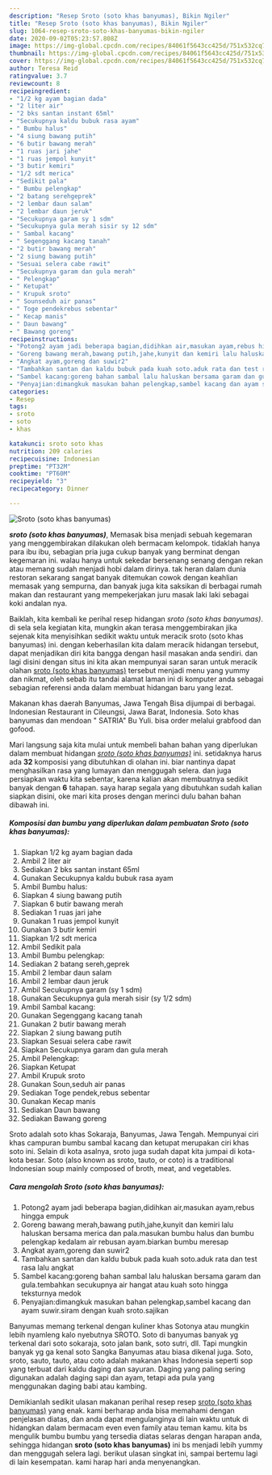 ```yaml
---
description: "Resep Sroto (soto khas banyumas), Bikin Ngiler"
title: "Resep Sroto (soto khas banyumas), Bikin Ngiler"
slug: 1064-resep-sroto-soto-khas-banyumas-bikin-ngiler
date: 2020-09-02T05:23:57.808Z
image: https://img-global.cpcdn.com/recipes/84061f5643cc425d/751x532cq70/sroto-soto-khas-banyumas-foto-resep-utama.jpg
thumbnail: https://img-global.cpcdn.com/recipes/84061f5643cc425d/751x532cq70/sroto-soto-khas-banyumas-foto-resep-utama.jpg
cover: https://img-global.cpcdn.com/recipes/84061f5643cc425d/751x532cq70/sroto-soto-khas-banyumas-foto-resep-utama.jpg
author: Teresa Reid
ratingvalue: 3.7
reviewcount: 8
recipeingredient:
- "1/2 kg ayam bagian dada"
- "2 liter air"
- "2 bks santan instant 65ml"
- "Secukupnya kaldu bubuk rasa ayam"
- " Bumbu halus"
- "4 siung bawang putih"
- "6 butir bawang merah"
- "1 ruas jari jahe"
- "1 ruas jempol kunyit"
- "3 butir kemiri"
- "1/2 sdt merica"
- "Sedikit pala"
- " Bumbu pelengkap"
- "2 batang serehgeprek"
- "2 lembar daun salam"
- "2 lembar daun jeruk"
- "Secukupnya garam sy 1 sdm"
- "Secukupnya gula merah sisir sy 12 sdm"
- " Sambal kacang"
- " Segenggang kacang tanah"
- "2 butir bawang merah"
- "2 siung bawang putih"
- "Sesuai selera cabe rawit"
- "Secukupnya garam dan gula merah"
- " Pelengkap"
- " Ketupat"
- " Krupuk sroto"
- " Sounseduh air panas"
- " Toge pendekrebus sebentar"
- " Kecap manis"
- " Daun bawang"
- " Bawang goreng"
recipeinstructions:
- "Potong2 ayam jadi beberapa bagian,didihkan air,masukan ayam,rebus hingga empuk"
- "Goreng bawang merah,bawang putih,jahe,kunyit dan kemiri lalu haluskan bersama merica dan pala.masukan bumbu halus dan bumbu pelengkap kedalam air rebusan ayam.biarkan bumbu meresap"
- "Angkat ayam,goreng dan suwir2"
- "Tambahkan santan dan kaldu bubuk pada kuah soto.aduk rata dan test rasa lalu angkat"
- "Sambel kacang:goreng bahan sambal lalu haluskan bersama garam dan gula.tembahkan secukupnya air hangat atau kuah soto hingga teksturnya medok"
- "Penyajian:dimangkuk masukan bahan pelengkap,sambel kacang dan ayam suwir.siram dengan kuah sroto.sajikan"
categories:
- Resep
tags:
- sroto
- soto
- khas

katakunci: sroto soto khas 
nutrition: 209 calories
recipecuisine: Indonesian
preptime: "PT32M"
cooktime: "PT60M"
recipeyield: "3"
recipecategory: Dinner

---
```



![Sroto (soto khas banyumas)](https://img-global.cpcdn.com/recipes/84061f5643cc425d/751x532cq70/sroto-soto-khas-banyumas-foto-resep-utama.jpg)

<b><i>sroto (soto khas banyumas)</i></b>, Memasak bisa menjadi sebuah kegemaran yang menggembirakan dilakukan oleh bermacam kelompok. tidaklah hanya para ibu ibu, sebagian pria juga cukup banyak yang berminat dengan kegemaran ini. walau hanya untuk sekedar bersenang senang dengan rekan atau memang sudah menjadi hobi dalam dirinya. tak heran dalam dunia restoran sekarang sangat banyak ditemukan cowok dengan keahlian memasak yang sempurna, dan banyak juga kita saksikan di berbagai rumah makan dan restaurant yang mempekerjakan juru masak laki laki sebagai koki andalan nya.

Baiklah, kita kembali ke perihal resep hidangan <i>sroto (soto khas banyumas)</i>. di sela sela kegiatan kita, mungkin akan terasa menggembirakan jika sejenak kita menyisihkan sedikit waktu untuk meracik sroto (soto khas banyumas) ini. dengan keberhasilan kita dalam meracik hidangan tersebut, dapat menjadikan diri kita bangga dengan hasil masakan anda sendiri. dan lagi disini dengan situs ini kita akan mempunyai saran saran untuk meracik olahan <u>sroto (soto khas banyumas)</u> tersebut menjadi menu yang yummy dan nikmat, oleh sebab itu tandai alamat laman ini di komputer anda sebagai sebagian referensi anda dalam membuat hidangan baru yang lezat.

Makanan khas daerah Banyumas, Jawa Tengah Bisa dijumpai di berbagai. Indonesian Restaurant in Cileungsi, Jawa Barat, Indonesia. Soto khas banyumas dan mendoan &#34; SATRIA&#34; Bu Yuli. bisa order melalui grabfood dan gofood.


Mari langsung saja kita mulai untuk membeli bahan bahan yang diperlukan dalam membuat hidangan <u><i>sroto (soto khas banyumas)</i></u> ini. setidaknya harus ada <b>32</b> komposisi yang dibutuhkan di olahan ini. biar nantinya dapat menghasilkan rasa yang lumayan dan menggugah selera. dan juga persiapkan waktu kita sebentar, karena kalian akan membuatnya sedikit banyak dengan <b>6</b> tahapan. saya harap segala yang dibutuhkan sudah kalian siapkan disini, oke mari kita proses dengan merinci dulu bahan bahan dibawah ini.

<!--inarticleads1-->

##### Komposisi dan bumbu yang diperlukan dalam pembuatan Sroto (soto khas banyumas):

1. Siapkan 1/2 kg ayam bagian dada
1. Ambil 2 liter air
1. Sediakan 2 bks santan instant 65ml
1. Gunakan Secukupnya kaldu bubuk rasa ayam
1. Ambil  Bumbu halus:
1. Siapkan 4 siung bawang putih
1. Siapkan 6 butir bawang merah
1. Sediakan 1 ruas jari jahe
1. Gunakan 1 ruas jempol kunyit
1. Gunakan 3 butir kemiri
1. Siapkan 1/2 sdt merica
1. Ambil Sedikit pala
1. Ambil  Bumbu pelengkap:
1. Sediakan 2 batang sereh,geprek
1. Ambil 2 lembar daun salam
1. Ambil 2 lembar daun jeruk
1. Ambil Secukupnya garam (sy 1 sdm)
1. Gunakan Secukupnya gula merah sisir (sy 1/2 sdm)
1. Ambil  Sambal kacang:
1. Gunakan  Segenggang kacang tanah
1. Gunakan 2 butir bawang merah
1. Siapkan 2 siung bawang putih
1. Siapkan Sesuai selera cabe rawit
1. Siapkan Secukupnya garam dan gula merah
1. Ambil  Pelengkap:
1. Siapkan  Ketupat
1. Ambil  Krupuk sroto
1. Gunakan  Soun,seduh air panas
1. Sediakan  Toge pendek,rebus sebentar
1. Gunakan  Kecap manis
1. Sediakan  Daun bawang
1. Sediakan  Bawang goreng


Sroto adalah soto khas Sokaraja, Banyumas, Jawa Tengah. Mempunyai ciri khas campuran bumbu sambal kacang dan ketupat merupakan ciri khas soto ini. Selain di kota asalnya, sroto juga sudah dapat kita jumpai di kota-kota besar. Soto (also known as sroto, tauto, or coto) is a traditional Indonesian soup mainly composed of broth, meat, and vegetables. 

<!--inarticleads2-->

##### Cara mengolah Sroto (soto khas banyumas):

1. Potong2 ayam jadi beberapa bagian,didihkan air,masukan ayam,rebus hingga empuk
1. Goreng bawang merah,bawang putih,jahe,kunyit dan kemiri lalu haluskan bersama merica dan pala.masukan bumbu halus dan bumbu pelengkap kedalam air rebusan ayam.biarkan bumbu meresap
1. Angkat ayam,goreng dan suwir2
1. Tambahkan santan dan kaldu bubuk pada kuah soto.aduk rata dan test rasa lalu angkat
1. Sambel kacang:goreng bahan sambal lalu haluskan bersama garam dan gula.tembahkan secukupnya air hangat atau kuah soto hingga teksturnya medok
1. Penyajian:dimangkuk masukan bahan pelengkap,sambel kacang dan ayam suwir.siram dengan kuah sroto.sajikan


Banyumas memang terkenal dengan kuliner khas Sotonya atau mungkin lebih nyamleng kalo nyebutnya SROTO. Soto di banyumas banyak yg terkenal dari soto sokaraja, soto jalan bank, soto sutri, dll. Tapi mungkin banyak yg ga kenal soto Sangka Banyumas atau biasa dikenal juga. Soto, sroto, sauto, tauto, atau coto adalah makanan khas Indonesia seperti sop yang terbuat dari kaldu daging dan sayuran. Daging yang paling sering digunakan adalah daging sapi dan ayam, tetapi ada pula yang menggunakan daging babi atau kambing. 

Demikianlah sedikit ulasan makanan perihal resep resep <u>sroto (soto khas banyumas)</u> yang enak. kami berharap anda bisa memahami dengan penjelasan diatas, dan anda dapat mengulanginya di lain waktu untuk di hidangkan dalam bermacam even even family atau teman kamu. kita bs mengulik bumbu bumbu yang tersedia diatas selaras dengan harapan anda, sehingga hidangan <b>sroto (soto khas banyumas)</b> ini bs menjadi lebih yummy dan menggugah selera lagi. berikut ulasan singkat ini, sampai bertemu lagi di lain kesempatan. kami harap hari anda menyenangkan.
